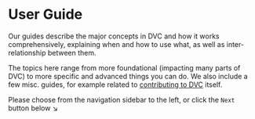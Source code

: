 # User Guide

Our guides describe the major concepts in DVC and how it works comprehensively,
explaining when and how to use what, as well as inter-relationship between them.

The topics here range from more foundational (impacting many parts of DVC) to
more specific and advanced things you can do. We also include a few misc.
guides, for example related to
[contributing to DVC](/doc/user-guide/contributing/core) itself.

Please choose from the navigation sidebar to the left, or click the `Next`
button below ↘
